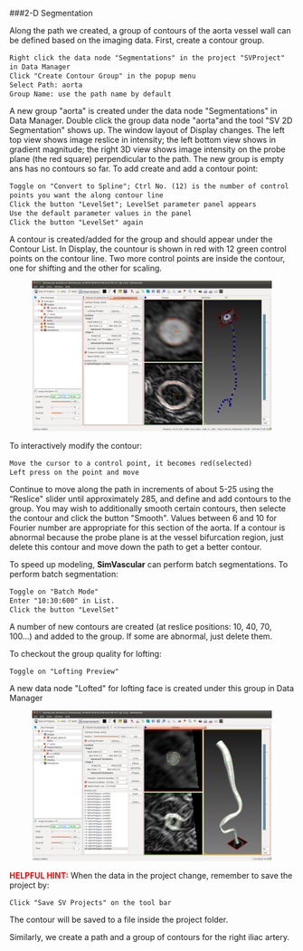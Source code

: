 ###2-D Segmentation

Along the path we created, a group of contours of the aorta vessel wall can be defined based on the imaging data. First, create a contour group.

	Right click the data node "Segmentations" in the project "SVProject" in Data Manager
	Click "Create Contour Group" in the popup menu
	Select Path: aorta
	Group Name: use the path name by default

A new group "aorta" is created under the data node "Segmentations" in Data Manager. Double click the group data node "aorta"and the tool "SV 2D Segmentation" shows up. The window layout of Display changes. The left top view shows image reslice in intensity; the left bottom view shows in gradient magnitude; the right 3D view shows image intensity on the probe plane (the red square) perpendicular to the path. The new group is empty ans has no contours so far. To add create and add a contour point:

	Toggle on "Convert to Spline"; Ctrl No. (12) is the number of control points you want the along contour line	
	Click the button "LevelSet"; LevelSet parameter panel appears
	Use the default parameter values in the panel
	Click the button "LevelSet" again

A contour is created/added for the group and should appear under the Contour List. In Display, the countour is shown in red with 12 green control points on the contour line. Two more control points are inside the contour, one for shifting and the other for scaling.

<figure>
  <img class="svImg svImgXl"  src="documentation/quickguide/imgs/2dsegmentation.png"> 
  <figcaption class="svCaption" ></figcaption>
</figure>

To interactively modify the contour:

	Move the cursor to a control point, it becomes red(selected)
	Left press on the point and move 

Continue to move along the path in increments of about 5-25 using the “Reslice" slider until approximately 285, and define and add contours to the group. You may wish to additionally smooth certain contours, then selecte the contour and click the button "Smooth". Values between 6 and 10 for Fourier number are appropriate for this section of the aorta.
If a contour is abnormal because the probe plane is at the vessel bifurcation region, just delete this contour and move down the path to get a better contour.

To speed up modeling, **SimVascular** can perform batch segmentations.  To perform batch segmentation:

	Toggle on "Batch Mode"
	Enter "10:30:600" in List.
	Click the button "LevelSet"

A number of new contours are created (at reslice positions: 10, 40, 70, 100...) and added to the group. If some are abnormal, just delete them.

To checkout the group quality for lofting:

	Toggle on "Lofting Preview"

A new data node "Lofted" for lofting face is created under this group in Data Manager

<figure>
  <img class="svImg svImgXl"  src="documentation/quickguide/imgs/batchlofting.png"> 
  <figcaption class="svCaption" ></figcaption>
</figure>

<font color="red">**HELPFUL HINT:** </font> When the data in the project change, remember to save the project by:

	Click "Save SV Projects" on the tool bar

The contour will be saved to a file inside the project folder.


Similarly, we create a path and a group of contours for the right iliac artery.



